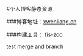 #个人博客静态资源

###博客地址：[xwenliang.cn](http://xwenliang.cn)

###构建工具： [fis-zoo](https://github.com/xwenliang/fis-zoo)

test merge and branch